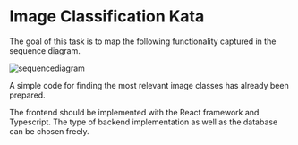 # Image Classification Kata

The goal of this task is to map the following functionality captured in the sequence diagram.

![sequencediagram](https://raw.githubusercontent.com/fyndartdeveloper/image-retrieval-kata/master/sequencediagram.png)

A simple code for finding the most relevant image classes has already been prepared.

The frontend should be implemented with the React framework and Typescript. 
The type of backend implementation as well as the database can be chosen freely.